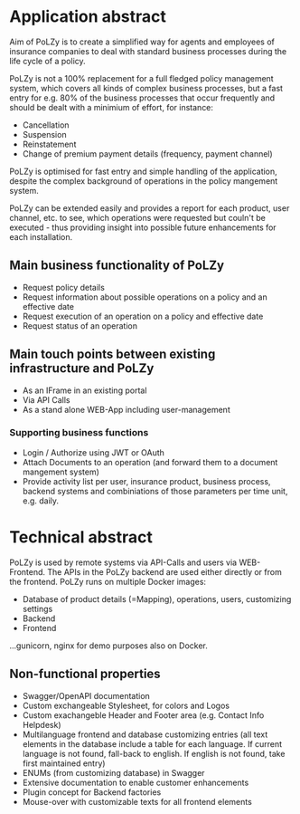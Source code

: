 # Application abstract

Aim of PoLZy is to create a simplified way for agents and employees of insurance companies
to deal with standard business processes during the life cycle of a policy.

PoLZy is not a 100% replacement for a full fledged policy management system, which covers all
kinds of complex business processes, but a fast entry for e.g. 80% of the business processes
that occur frequently and should be dealt with a minimium of effort, for instance:

* Cancellation
* Suspension  
* Reinstatement
* Change of premium payment details (frequency, payment channel)

PoLZy is optimised for fast entry and simple handling of the application, despite the complex
background of operations in the policy mangement system.

PoLZy can be extended easily and provides a report for each product, user channel, etc.
to see, which operations were requested but couln't be executed - thus providing insight into
possible future enhancements for each installation.

## Main business functionality of PoLZy

* Request policy details
* Request information about possible operations on a policy and an effective date
* Request execution of an operation on a policy and effective date
* Request status of an operation

## Main touch points between existing infrastructure and PoLZy

* As an IFrame in an existing portal
* Via API Calls 
* As a stand alone WEB-App including user-management

### Supporting business functions

* Login / Authorize using JWT or OAuth
* Attach Documents to an operation (and forward them to a document mangement system)
* Provide activity list per user, insurance product, business process, backend systems
  and combiniations of those parameters per time unit, e.g. daily.

# Technical abstract
PoLZy is used by remote systems via API-Calls and users via WEB-Frontend. The APIs in the
PoLZy backend are used either directly or from the frontend. PoLZy runs on multiple Docker
images:

* Database of product details (=Mapping), operations, users, customizing settings
* Backend
* Frontend

...gunicorn, nginx for demo purposes also on Docker.

## Non-functional properties
* Swagger/OpenAPI documentation
* Custom exchangeable Stylesheet, for colors and Logos
* Custom exachangeble Header and Footer area (e.g. Contact Info Helpdesk)
* Multilanguage frontend and database customizing entries (all text elements in the database
  include a table for each language. If current language is not found, fall-back to english.
  If english is not found, take first maintained entry)
* ENUMs (from customizing database) in Swagger
* Extensive documentation to enable customer enhancements
* Plugin concept for Backend factories
* Mouse-over with customizable texts for all frontend elements
 
